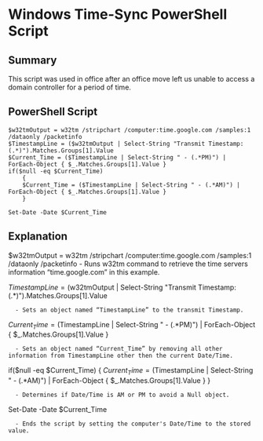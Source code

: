 # Windows Time-Sync PowerShell Script

## Summary
This script was used in office after an office move left us unable to access a domain controller for a period of time.

## PowerShell Script
```
$w32tmOutput = w32tm /stripchart /computer:time.google.com /samples:1 /dataonly /packetinfo
$TimestampLine = ($w32tmOutput | Select-String "Transmit Timestamp: (.*)").Matches.Groups[1].Value
$Current_Time = ($TimestampLine | Select-String " - (.*PM)") | ForEach-Object { $_.Matches.Groups[1].Value }
if($null -eq $Current_Time)
    {
    $Current_Time = ($TimestampLine | Select-String " - (.*AM)") | ForEach-Object { $_.Matches.Groups[1].Value }
    }

Set-Date -Date $Current_Time
```

## Explanation
$w32tmOutput = w32tm /stripchart /computer:time.google.com /samples:1 /dataonly /packetinfo
      - Runs w32tm command to retrieve the time servers information “time.google.com” in this example.

$TimestampLine = ($w32tmOutput | Select-String "Transmit Timestamp: (.*)").Matches.Groups[1].Value

      - Sets an object named “TimestampLine” to the transmit Timestamp.

$Current_Time = ($TimestampLine | Select-String " - (.*PM)") | ForEach-Object { $_.Matches.Groups[1].Value }

      - Sets an object named “Current_Time” by removing all other information from TimestampLine other then the current Date/Time.

if($null -eq $Current_Time)
    {
    $Current_Time = ($TimestampLine | Select-String " - (.*AM)") | ForEach-Object { $_.Matches.Groups[1].Value }
    }

      - Determines if Date/Time is AM or PM to avoid a Null object.

Set-Date -Date $Current_Time 

      - Ends the script by setting the computer's Date/Time to the stored value.
